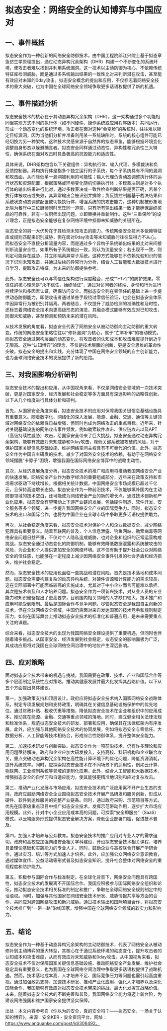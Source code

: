 # 拟态安全：网络安全的认知博弈与中国应对

## 一、事件概括

拟态安全作为一种创新的网络安全防御技术，由中国工程院邬江兴院士基于拟态章鱼仿生学原理提出，通过动态异构冗余架构（DHR）构建一个不断变化的系统环境，使攻击者难以找到并利用系统漏洞。这一技术以主动防御为核心，不依赖传统特征库检测威胁，而是通过多系统输出结果的一致性比对来判断潜在攻击，甚至能有效应对未知的0day攻击。拟态安全概念的提出和应用，不仅标志着网络安全技术的重大突破，也为中国在全球网络安全领域争取更多话语权提供了新的机遇。

## 二、事件描述分析

拟态安全技术的核心在于其动态异构冗余架构（DHR），这一架构通过多个功能相同但实现方式不同的执行体（如不同硬件、操作系统或应用程序版本）共同运行，形成一个动态变化的系统环境。攻击者在面对这种“会变脸”的系统时，往往难以锁定目标漏洞，因为当他们分析并准备利用某一系统缺陷时，系统的核心组件可能已经切换为另一种架构。这种技术灵感来源于自然界的拟态章鱼，能够根据环境变化调整自身形态以躲避捕食者。拟态安全同样通过动态性、异构性和冗余性三大特性，确保系统在面对攻击时具备极高的抗毁能力和适应性。

具体来说，DHR架构包含以下关键组件：异构执行体、输入代理、多模裁决和负反馈控制器。异构执行体是指多个独立运行的子系统，每个子系统具有不同的漏洞和攻击面，从而降低单一漏洞被利用的可能性；输入代理负责动态调整执行体的运行状态和资源配置，根据策略或环境变化随机切换执行体；多模裁决则是对多个执行体的输出结果进行比对，通过多数表决或一致性检查判断结果是否正确，若某个执行体被攻击或失效，其异常输出会被识别并排除；负反馈控制器基于裁决结果和系统状态动态调整配置或切换执行体，增强系统的抗攻击能力。这种机制被形象地比喻为餐厅中三位厨师同时烹饪同一道菜，只有所有输出结果一致才能确保最终菜品的可靠性，若有一位厨师出现问题，立即替换并重新制作。这种“三重保险”的设计理念，正是拟态安全能够在复杂网络环境中抵御未知威胁的关键所在。

拟态安全的另一大优势在于其检测未知攻击的能力。传统网络安全技术多依赖特征库或规则匹配来识别威胁，但在面对0day攻击等未知威胁时往往显得力不从心。而拟态安全不直接分析流量内容，而是通过多个异构子系统输出结果的比对来间接判断流量安全性。如果所有子系统输出一致，则认为流量安全；若出现不一致，则判定可能存在威胁，并立即隔离异常子系统。这种方式能够在不依赖先验知识的情况下识别未知攻击，并通过后续的异常行为分析，结合人工智能和大数据技术进行自学习，提取攻击特征，为未来的防御提供参考。

此外，拟态安全还可以与零信任架构进行深度融合，形成“1+1>2”的防护效果。零信任的核心理念是“永不信任，始终验证”，通过对访问者的终端、身份和行为进行持续评估和多因素认证，确保访问安全。而拟态安全则在零信任的基础上进一步提供动态防御能力，即使攻击者通过某些手段绕过零信任验证，也会在拟态安全体系中因异常行为被识别并隔离。两者结合，不仅提升了威胁检测的准确性和及时性，还标志着网络安全技术向更高级形态的演进，其融合模式能够有效应对已知攻击，防御未知威胁，甚至预测和预防未来的潜在风险。

从技术发展的角度看，拟态安全代表了网络安全从被动防御向主动防御的重大转变。传统的网络安全策略往往以“修补漏洞”为核心，属于“亡羊补牢”的被动模式，而拟态安全通过架构层面的动态变化，将攻击者的认知成本和攻击难度提升到近乎无限高。这种“认知博弈”的理念，不仅是技术层面的创新，更是安全思维的革命性突破。拟态安全的提出和实践，充分体现了中国在网络安全领域的自主创新能力，也为全球网络安全技术的发展提供了新的思路。

## 三、对我国影响分析研判

拟态安全技术的提出和应用，从中国视角来看，不仅是网络安全领域的一次技术突破，更是对国家安全、经济发展和社会稳定等多方面具有深远影响的战略性创新。以下从几个维度进行具体分析和研判。

首先，从国家安全角度来看，拟态安全技术的应用对保障我国关键信息基础设施具有重要意义。随着数字化、网络化的深入发展，能源、金融、交通、通信等关键领域对网络安全的依赖性日益增强，但同时也成为网络攻击的重点目标。近年来，针对关键基础设施的网络攻击事件频发，例如勒索软件攻击、供应链攻击以及APT（高级持续性威胁）攻击，给国家安全带来了巨大挑战。拟态安全通过动态异构冗余架构，能够有效应对未知威胁和0day攻击，降低关键系统被攻破的风险，对于保护国家关键信息基础设施、维护网络空间主权具有不可替代的价值。此外，拟态安全作为中国自主研发的技术，减少了对国外安全技术的依赖，有助于在网络安全领域摆脱“卡脖子”困境，增强我国在国际网络安全博弈中的战略主动性。

其次，从经济发展角度分析，拟态安全技术的推广和应用将推动我国网络安全产业的快速发展。网络安全产业作为数字经济的重要组成部分，近年来在政策支持和市场需求驱动下持续增长。根据相关统计数据，中国网络安全市场规模已超过千亿元，且保持高速增长态势。拟态安全作为一种前沿技术，不仅能够填补国内在主动防御领域的技术空白，还可能成为网络安全产业的新的增长点。通过技术创新和产业化应用，拟态安全有望带动上下游产业链的发展，包括硬件制造、软件开发、安全服务等多个领域，进一步提升我国网络安全产业的国际竞争力。同时，拟态安全技术的出口和国际合作，也将为中国企业在全球市场中争取更多话语权提供助力。

再次，从社会稳定角度来看，拟态安全技术对保护个人和企业数据安全、减少网络犯罪具有重要意义。随着互联网的普及，个人信息泄露、钓鱼网站、勒索病毒等网络安全问题日益严重，不仅对个人隐私造成威胁，也对企业和组织的正常运营构成挑战。拟态安全通过动态变化的防御机制，能够有效降低数据泄露和系统被攻击的风险，为企业和个人提供更加安全的网络环境。这不仅有助于提升社会公众对网络安全的信任感，也能够在一定程度上减少因网络安全事件引发的社会矛盾和经济损失，维护社会稳定。

然而，拟态安全技术的应用也面临一些挑战和潜在风险。首先是技术落地和成本问题。拟态安全需要构建复杂的动态异构系统，对硬件资源和计算能力的需求较高，这在实际部署中可能面临较高的实施成本，尤其对于中小企业而言可能难以承担。其次是技术普及和人才培养问题。拟态安全作为一项新兴技术，对从业人员的专业能力和知识储备提出了更高要求，目前国内相关领域的人才缺口较大，技术推广和应用可能受到限制。最后是国际合作与竞争问题。尽管拟态安全是我国自主创新的技术，但在全球网络安全领域，中国仍需面对来自发达国家的技术竞争和规则制定压力，如何在国际舞台上推动拟态安全技术的标准化和普遍应用，是未来需要重点关注的课题。

综合来看，拟态安全技术的出现为我国网络安全建设提供了重要机遇，但同时也伴随着诸多挑战。从国家安全、经济发展到社会稳定，拟态安全的影响面极为广泛，其成功应用将对我国在全球网络空间治理中的地位产生深远影响。

## 四、应对策略

面对拟态安全技术带来的机遇与挑战，我国需要在政策、技术、产业和国际合作等多个层面制定系统性应对策略，推动其健康发展并最大化发挥其战略价值。以下从五个方面提出具体建议。

第一，加强政策支持和顶层设计。政府应将拟态安全技术纳入国家网络安全战略体系，制定专项发展规划和支持政策，明确其在关键信息基础设施保护中的优先地位。通过财政补贴、税收优惠等措施，降低拟态安全技术在企业和组织中的应用成本，推动其在能源、金融、交通等重点领域的落地。同时，建立健全相关法律法规和标准体系，规范拟态安全技术的研发、部署和应用，确保其在法律框架内有序发展。此外，应加强与其他网络安全技术的协同发展，例如将拟态安全与零信任、大数据分析、人工智能等技术相结合，形成综合性防御体系，提升整体安全能力。

第二，加速技术研发与创新突破。拟态安全作为一项前沿技术，仍有许多理论和应用问题亟待解决。政府和企业应加大研发投入，支持高校、科研机构和企业联合攻关，重点突破动态异构冗余架构在高性能计算环境下的优化问题，降低资源消耗，提升系统效率。同时，应探索拟态安全技术在不同场景下的适用性，例如云计算、物联网、工业控制系统等领域的定制化应用。此外，结合人工智能和大数据技术，增强拟态安全的自学习和自适应能力，使其能够更精准地识别和应对复杂攻击。

第三，推动产业化发展与市场应用。拟态安全技术的广泛应用离不开产业生态的支持。政府应鼓励网络安全企业围绕拟态安全技术开展产品研发和服务创新，形成从硬件、软件到运维服务的完整产业链条。同时，通过政府采购、示范项目等方式，优先在国家级重点项目中推广拟态安全技术，发挥示范带动作用，逐步扩大市场应用规模。此外，针对中小企业应用成本高的问题，可探索“安全即服务”（SaaS）模式，以云端服务形式提供拟态安全解决方案，降低企业部署门槛，促进技术普及。

第四，加强人才培养与公众教育。拟态安全技术的推广应用对专业人才的需求迫切。政府和高校应加强网络安全相关学科建设，开设拟态安全技术相关课程，培养具备理论基础和实践能力的专业人才。同时，鼓励企业与高校联合开展产学研合作，通过实习、培训等方式加速人才培养。此外，应加强公众网络安全意识教育，通过媒体宣传、公益活动等形式普及拟态安全知识，提升社会整体对网络安全的重视程度和防护能力。

第五，积极参与国际合作与标准制定。在全球化背景下，网络安全问题具有跨国性，拟态安全技术的发展离不开国际合作。我国应积极参与国际网络安全组织和论坛，推动拟态安全技术相关标准的制定和推广，争取在全球网络安全规则制定中的话语权。同时，加强与其他国家在网络安全技术研发、威胁情报共享等方面的合作，共同应对跨国网络攻击和新兴威胁。通过技术输出和国际项目合作，将拟态安全技术推广到“一带一路”沿线国家，增强中国在全球网络安全领域的软实力和影响力。

## 五、结论

拟态安全作为一种基于动态异构冗余架构的主动防御技术，代表了网络安全从被动修补到主动博弈的重大转型，其核心在于通过系统环境的动态变化，提升攻击者的认知成本和攻击难度，从而有效应对未知威胁和0day攻击。从中国视角来看，拟态安全技术不仅对保障国家关键信息基础设施、推动网络安全产业发展、维护社会稳定具有重要意义，也为我国在全球网络空间治理中争取更多话语权提供了战略机遇。然而，技术落地成本高、人才培养不足、国际竞争压力等问题也需引起高度重视。通过加强政策支持、加速技术研发、推动产业化应用、强化人才培养以及深化国际合作，我国能够有效应对拟态安全技术带来的挑战，最大化发挥其战略价值。未来，随着拟态安全技术的不断完善和普及，我国网络安全能力将迈上新台阶，为建设网络强国和维护国家安全提供坚实保障。

出处：本文内容参考自《你以为的安全，真的安全吗？——拟态安全，一场关于认知的博弈》，来源：安全KER - 安全资讯平台，网址：https://www.anquanke.com/post/id/306492。